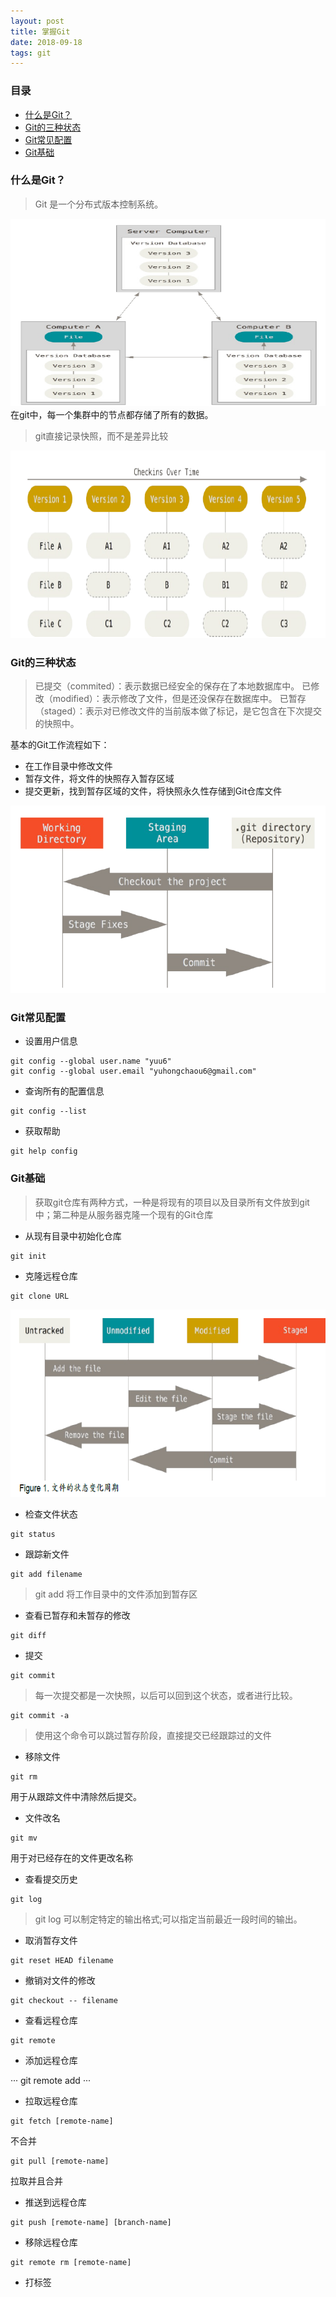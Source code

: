 ```yaml
---
layout: post
title: 掌握Git
date: 2018-09-18
tags: git
---
```




### 目录

* [什么是Git？](#What-is-Git)
* [Git的三种状态](#three-status)
* [Git常见配置](#git-config)
* [Git基础](#git-basic)


### <a name="What-is-Git"></a>什么是Git？
> Git 是一个分布式版本控制系统。

<div align="center">
	<img src="/images/posts/paper/git1.png" height="300" width="700">  
</div> 
在git中，每一个集群中的节点都存储了所有的数据。

> git直接记录快照，而不是差异比较
<div align="center">
	<img src="/images/posts/paper/git2.png" height="300" width="700">  
</div> 

### <a name="three-status"></a>Git的三种状态

> 已提交（commited）：表示数据已经安全的保存在了本地数据库中。
> 已修改（modified）：表示修改了文件，但是还没保存在数据库中。
> 已暂存（staged）：表示对已修改文件的当前版本做了标记，是它包含在下次提交的快照中。

基本的Git工作流程如下：
+ 在工作目录中修改文件
+ 暂存文件，将文件的快照存入暂存区域
+ 提交更新，找到暂存区域的文件，将快照永久性存储到Git仓库文件

<div align="center">
	<img src="/images/posts/paper/git3.png" height="300" width="700">  
</div> 

### <a name="git-config"></a>Git常见配置
+ 设置用户信息

```git
git config --global user.name "yuu6"
git config --global user.email "yuhongchaou6@gmail.com"
```

+ 查询所有的配置信息

```git
git config --list
```

+ 获取帮助

```git
git help config
```

### <a name="git-basic"></a>Git基础

> 获取git仓库有两种方式，一种是将现有的项目以及目录所有文件放到git中；第二种是从服务器克隆一个现有的Git仓库
+ 从现有目录中初始化仓库

```git
git init
```

+ 克隆远程仓库

```git
git clone URL
```

<div align="center">
	<img src="/images/posts/paper/git4.png" height="300" width="700">  
</div> 

+ 检查文件状态

```git
git status
```

+ 跟踪新文件

```git
git add filename
```
> git add 将工作目录中的文件添加到暂存区

+ 查看已暂存和未暂存的修改

```git
git diff
```

+ 提交
``` git
git commit
```
> 每一次提交都是一次快照，以后可以回到这个状态，或者进行比较。

``` git 
git commit -a
```

> 使用这个命令可以跳过暂存阶段，直接提交已经跟踪过的文件

+ 移除文件

```git
git rm
``` 
用于从跟踪文件中清除然后提交。

+ 文件改名

```git
git mv
```

用于对已经存在的文件更改名称

+ 查看提交历史

``` git 
git log
```
>git log 可以制定特定的输出格式;可以指定当前最近一段时间的输出。

+ 取消暂存文件

```
git reset HEAD filename
```

+ 撤销对文件的修改

```
git checkout -- filename
```

+ 查看远程仓库
```
git remote 
```
+ 添加远程仓库

···
git remote add <shortname> <url>
···

+ 拉取远程仓库
```
git fetch [remote-name]

``` 
不合并

```
git pull [remote-name]
```
拉取并且合并

+ 推送到远程仓库
```
git push [remote-name] [branch-name]
```
+ 移除远程仓库
```
git remote rm [remote-name]
```

+ 打标签
```

```






